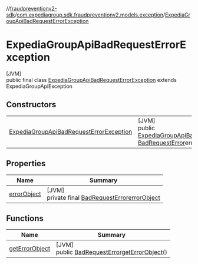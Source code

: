 //[fraudpreventionv2-sdk](../../../index.md)/[com.expediagroup.sdk.fraudpreventionv2.models.exception](../index.md)/[ExpediaGroupApiBadRequestErrorException](index.md)

# ExpediaGroupApiBadRequestErrorException

[JVM]\
public final class [ExpediaGroupApiBadRequestErrorException](index.md) extends ExpediaGroupApiException

## Constructors

| | |
|---|---|
| [ExpediaGroupApiBadRequestErrorException](-expedia-group-api-bad-request-error-exception.md) | [JVM]<br>public [ExpediaGroupApiBadRequestErrorException](index.md)[ExpediaGroupApiBadRequestErrorException](-expedia-group-api-bad-request-error-exception.md)([Integer](https://docs.oracle.com/javase/8/docs/api/java/lang/Integer.html)code, [BadRequestError](../../com.expediagroup.sdk.fraudpreventionv2.models/-bad-request-error/index.md)errorObject, [String](https://docs.oracle.com/javase/8/docs/api/java/lang/String.html)transactionId) |

## Properties

| Name | Summary |
|---|---|
| [errorObject](index.md#1299373313%2FProperties%2F-173342751) | [JVM]<br>private final [BadRequestError](../../com.expediagroup.sdk.fraudpreventionv2.models/-bad-request-error/index.md)[errorObject](index.md#1299373313%2FProperties%2F-173342751) |

## Functions

| Name | Summary |
|---|---|
| [getErrorObject](get-error-object.md) | [JVM]<br>public [BadRequestError](../../com.expediagroup.sdk.fraudpreventionv2.models/-bad-request-error/index.md)[getErrorObject](get-error-object.md)() |
